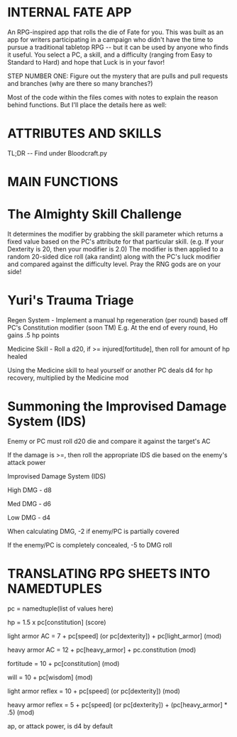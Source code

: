 # INTERNAL FATE APP 

An RPG-inspired app that rolls the die of Fate for you. This was built as an app for writers participating in a campaign who didn't have the time to pursue a traditional tabletop RPG -- but it can be used by anyone who finds it useful. You select a PC, a skill, and a difficulty (ranging from Easy to Standard to Hard) and hope that Luck is in your favor!

STEP NUMBER ONE: Figure out the mystery that are pulls and pull requests and branches (why are there so many branches?)

Most of the code within the files comes with notes to explain the reason behind functions. But I'll place the details here as well:

# ATTRIBUTES AND SKILLS

TL;DR -- Find under Bloodcraft.py


# MAIN FUNCTIONS

# The Almighty Skill Challenge
It determines the modifier by grabbing the skill parameter which returns a fixed value based on
the PC's attribute for that particular skill. (e.g. If your Dexterity is 20, then your modifier is 2.0)
The modifier is then applied to a random 20-sided dice roll (aka randint) along with the PC's luck modifier and
compared against the difficulty level. Pray the RNG gods are on your side!


# Yuri's Trauma Triage
Regen System - Implement a manual hp regeneration (per round) based off PC's Constitution modifier (soon TM)
E.g. At the end of every round, Ho gains .5 hp points

Medicine Skill - Roll a d20, if >= injured[fortitude], then roll for amount of hp healed

Using the Medicine skill to heal yourself or another PC deals d4 for hp recovery, multiplied by the Medicine mod


# Summoning the Improvised Damage System (IDS)
Enemy or PC must roll d20 die and compare it against the target's AC

If the damage is >=, then roll the appropriate IDS die based on the enemy's attack power

Improvised Damage System (IDS)

High DMG - d8

Med DMG - d6

Low DMG - d4

When calculating DMG, -2 if enemy/PC is partially covered

If the enemy/PC is completely concealed, -5 to DMG roll


# TRANSLATING RPG SHEETS INTO NAMEDTUPLES 

pc = namedtuple(list of values here)

hp = 1.5 x pc[constitution] (score)

light armor AC = 7 + pc[speed] (or pc[dexterity]) + pc[light_armor] (mod)

heavy armor AC = 12 + pc[heavy_armor] + pc.constitution (mod)

fortitude = 10 + pc[constitution] (mod)

will = 10 + pc[wisdom] (mod)

light armor reflex = 10 + pc[speed] (or pc[dexterity]) (mod)

heavy armor reflex = 5 + pc[speed] (or pc[dexterity]) + (pc[heavy_armor] * .5) (mod)

ap, or attack power, is d4 by default
